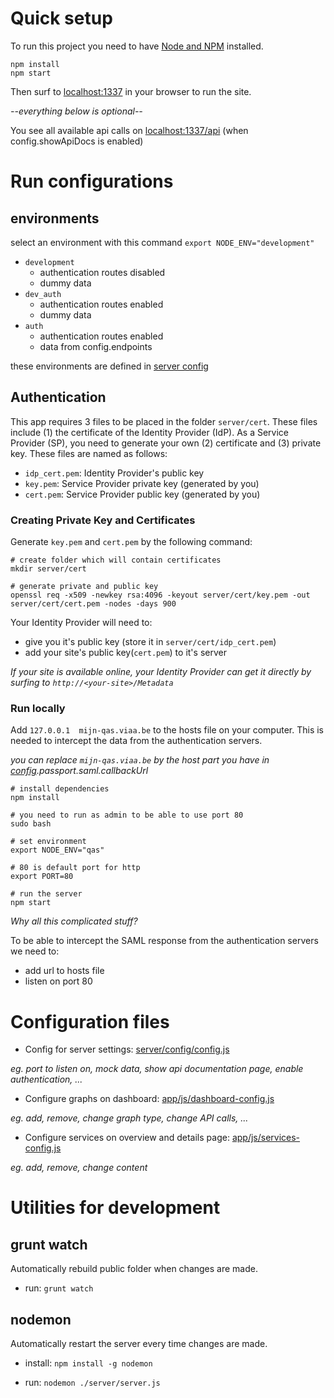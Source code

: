 # Quick setup

To run this project you need to have [Node and NPM](https://docs.npmjs.com/getting-started/installing-node) installed.

```
npm install
npm start
```
Then surf to [localhost:1337](http://localhost:1337) in your browser to run the site.

*--everything below is optional--*

You see all available api calls on [localhost:1337/api](http://localhost:1337/api) (when config.showApiDocs is enabled)

# Run configurations
## environments
select an environment with this command `export NODE_ENV="development"`

- `development`
  * authentication routes disabled
  * dummy data
- `dev_auth` 
  * authentication routes enabled
  * dummy data
- `auth`
  * authentication routes enabled
  * data from config.endpoints
  
these environments are defined in [server config](#server)

## Authentication
This app requires 3 files to be placed in the folder `server/cert`. 
These files include (1) the certificate of the Identity Provider (IdP). 
As a Service Provider (SP), you need to generate your own (2) 
certificate and (3) private key. These files are named as follows:

- `idp_cert.pem`: Identity Provider's public key
- `key.pem`: Service Provider private key (generated by you)
- `cert.pem`: Service Provider public key (generated by you)

### Creating Private Key and Certificates
Generate `key.pem` and `cert.pem` by the following command:
```
# create folder which will contain certificates
mkdir server/cert

# generate private and public key
openssl req -x509 -newkey rsa:4096 -keyout server/cert/key.pem -out server/cert/cert.pem -nodes -days 900
```

Your Identity Provider will need to:

- give you it's public key (store it in `server/cert/idp_cert.pem`)
- add your site's public key(`cert.pem`) to it's server

*If your site is available online, your Identity Provider can get it directly by surfing to `http://<your-site>/Metadata`*


### Run locally
Add `127.0.0.1	mijn-qas.viaa.be` to the hosts file on your computer. This is needed to intercept the data from the authentication servers.

*you can replace `mijn-qas.viaa.be` by the host part you have in [config](server/config/config.js).passport.saml.callbackUrl*

```
# install dependencies
npm install

# you need to run as admin to be able to use port 80
sudo bash

# set environment
export NODE_ENV="qas"

# 80 is default port for http
export PORT=80

# run the server
npm start
```

*Why all this complicated stuff?*

To be able to intercept the SAML response from the authentication servers we need to:

- add url to hosts file
- listen on port 80

# Configuration files
- Config for server settings: [server/config/config.js](server/config/config.js)

*eg. port to listen on, mock data, show api documentation page, enable authentication, ...*

- Configure graphs on dashboard: [app/js/dashboard-config.js](app/js/dashboard-config.js)

*eg. add, remove, change graph type, change API calls, ...*

- Configure services on overview and details page: [app/js/services-config.js](app/js/services-config.js)

*eg. add, remove, change content*

# Utilities for development
## grunt watch
Automatically rebuild public folder when changes are made.

- run: `grunt watch`

## nodemon
Automatically restart the server every time changes are made.

- install: `npm install -g nodemon`

- run: `nodemon ./server/server.js`
